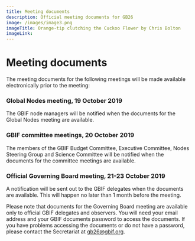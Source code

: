 ```yaml
---
title: Meeting documents
description: Official meeting documents for GB26
image: /images/image3.png
imageTitle: Orange-tip clutching the Cuckoo Flower by Chris Bolton
imageLink: 
---
```


# Meeting documents

The meeting documents for the following meetings will be made available electronically prior to the meeting:

### Global Nodes meeting, 19 October 2019 ###

The GBIF node managers will be notified when the documents for the Global Nodes meeting are available. 

### GBIF committee meetings, 20 October 2019 ###

The members of the GBIF Budget Committee, Executive Committee, Nodes Steering Group and Science Committee will be notified when the documents for the committee meetings are available. 

### Official Governing Board meeting, 21-23 October 2019 ###

A notification will be sent out to the GBIF delegates when the documents are available. This will happen no later than 1 month before the meeting. 

Please note that documents for the Governing Board meeting are available only to official GBIF delegates and observers. You will need your email address and your GBIF documents password to access the documents. If you have problems accessing the documents or do not have a password, please contact the Secretariat at [gb26@gbif.org](mailto:gb26@gbif.org). 

